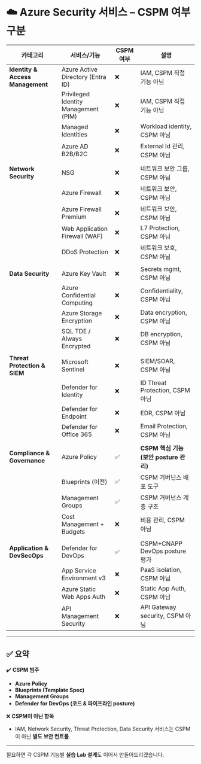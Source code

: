 # ☁️ Azure Security 서비스 – CSPM 여부 구분

| **카테고리** | **서비스/기능** | **CSPM 여부** | **설명** |
|--|--|--|--|
| **Identity & Access Management** | Azure Active Directory (Entra ID) | ❌ | IAM, CSPM 직접 기능 아님 |
| | Privileged Identity Management (PIM) | ❌ | IAM, CSPM 직접 기능 아님 |
| | Managed Identities | ❌ | Workload identity, CSPM 아님 |
| | Azure AD B2B/B2C | ❌ | External Id 관리, CSPM 아님 |
| | | | |
| **Network Security** | NSG | ❌ | 네트워크 보안 그룹, CSPM 아님 |
| | Azure Firewall | ❌ | 네트워크 보안, CSPM 아님 |
| | Azure Firewall Premium | ❌ | 네트워크 보안, CSPM 아님 |
| | Web Application Firewall (WAF) | ❌ | L7 Protection, CSPM 아님 |
| | DDoS Protection | ❌ | 네트워크 보호, CSPM 아님 |
| | | | |
| **Data Security** | Azure Key Vault | ❌ | Secrets mgmt, CSPM 아님 |
| | Azure Confidential Computing | ❌ | Confidentiality, CSPM 아님 |
| | Azure Storage Encryption | ❌ | Data encryption, CSPM 아님 |
| | SQL TDE / Always Encrypted | ❌ | DB encryption, CSPM 아님 |
| | | | |
| **Threat Protection & SIEM** | Microsoft Sentinel | ❌ | SIEM/SOAR, CSPM 아님 |
| | Defender for Identity | ❌ | ID Threat Protection, CSPM 아님 |
| | Defender for Endpoint | ❌ | EDR, CSPM 아님 |
| | Defender for Office 365 | ❌ | Email Protection, CSPM 아님 |
| | | | |
| **Compliance & Governance** | Azure Policy | ✅ | **CSPM 핵심 기능 (보안 posture 관리)** |
| | Blueprints (이전) | ✅ | CSPM 거버넌스 배포 도구 |
| | Management Groups | ✅ | CSPM 거버넌스 계층 구조 |
| | Cost Management + Budgets | ❌ | 비용 관리, CSPM 아님 |
| | | | |
| **Application & DevSecOps** | Defender for DevOps | ✅ | CSPM+CNAPP DevOps posture 평가 |
| | App Service Environment v3 | ❌ | PaaS isolation, CSPM 아님 |
| | Azure Static Web Apps Auth | ❌ | Static App Auth, CSPM 아님 |
| | API Management Security | ❌ | API Gateway security, CSPM 아님 |

---

## ✅ **요약**

✔️ **CSPM 범주**
- **Azure Policy**
- **Blueprints (Template Spec)**
- **Management Groups**
- **Defender for DevOps (코드 & 파이프라인 posture)**

❌ **CSPM이 아닌 항목**
- IAM, Network Security, Threat Protection, Data Security 서비스는 CSPM이 아닌 **별도 보안 컨트롤**.

---

필요하면 각 CSPM 기능별 **실습 Lab 설계**도 이어서 만들어드리겠습니다.
